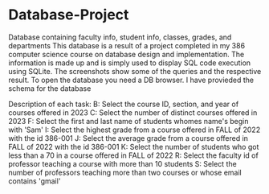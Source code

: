 # Database-Project
Database containing faculty info, student info, classes, grades, and departments
This database is a result of a project completed in my 386 computer science course on database design and implementation. The information is made up and is simply used to display SQL code execution using SQLite. The screenshots show some of the queries and the respective result. To open the database you need a DB browser. I have provieded the schema for the database

Description of each task:
B: Select the course ID, section, and year of courses offered in 2023
C: Select the number of distinct courses offered in 2023
F: Select the first and last name of students whomes name's begin with 'Sam'
I: Select the highest grade from a course offered in FALL of 2022 with the id 386-001
J: Select the average grade from a course offered in FALL of 2022 with the id 386-001
K: Select the number of students who got less than a 70 in a course offered in FALL of 2022
R: Select the faculty id of professor teaching a course with more than 10 students
S: Select the number of professors teaching more than two courses or whose email contains 'gmail'
